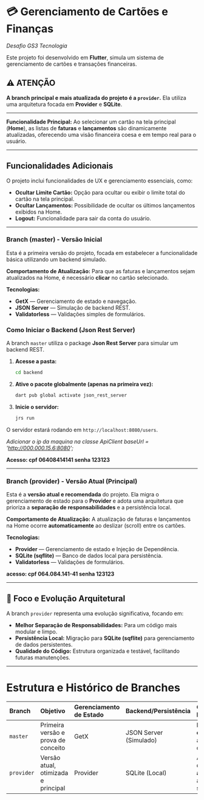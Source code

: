 # 💳 Gerenciamento de Cartões e Finanças

*Desafio GS3 Tecnologia*

Este projeto foi desenvolvido em **Flutter**, simula um sistema de gerenciamento de cartões e transações financeiras.

## ⚠️ ATENÇÃO

**A branch principal e mais atualizada do projeto é a `provider`.** Ela utiliza uma arquitetura focada em **Provider** e **SQLite**.

---


**Funcionalidade Principal:**
Ao selecionar um cartão na tela principal (**Home**), as listas de **faturas** e **lançamentos** são dinamicamente atualizadas, oferecendo uma visão financeira coesa e em tempo real para o usuário.

---
## Funcionalidades Adicionais

O projeto inclui funcionalidades de UX e gerenciamento essenciais, como:

* **Ocultar Limite Cartão:** Opção para ocultar ou exibir o limite total do cartão na tela principal.
* **Ocultar Lançamentos:** Possibilidade de ocultar os últimos lançamentos exibidos na Home.
* **Logout:** Funcionalidade para sair da conta do usuário.

---



### Branch (master) - Versão Inicial

Esta é a primeira versão do projeto, focada em estabelecer a funcionalidade básica utilizando um backend simulado.

**Comportamento de Atualização:**
Para que as faturas e lançamentos sejam atualizados na Home, é necessário **clicar** no cartão selecionado.

**Tecnologias:**
- **GetX** — Gerenciamento de estado e navegação.
- **JSON Server** — Simulação de backend REST.
- **Validatorless** — Validações simples de formulários.

### Como Iniciar o Backend (Json Rest Server)

A branch `master` utiliza o package **Json Rest Server** para simular um backend REST.

1.  **Acesse a pasta:**
    ```bash
    cd backend
    ```
2.  **Ative o pacote globalmente (apenas na primeira vez):**
    ```bash
    dart pub global activate json_rest_server
    ```
3.  **Inicie o servidor:**
    ```bash
    jrs run
    ```
O servidor estará rodando em `http://localhost:8080/users`.

*Adicionar o ip da maquina na classe ApiClient baseUrl = 'http://000.000.15.6:8080';*

**Acesso: cpf 06408414141  senha 123123**

---

### Branch (provider) - Versão Atual (Principal)

Esta é a **versão atual e recomendada** do projeto. Ela migra o gerenciamento de estado para o **Provider** e adota uma arquitetura que prioriza a **separação de responsabilidades** e a persistência local.

**Comportamento de Atualização:**
A atualização de faturas e lançamentos na Home ocorre **automaticamente** ao deslizar (scroll) entre os cartões.

**Tecnologias:**
- **Provider** — Gerenciamento de estado e Injeção de Dependência.
- **SQLite (sqflite)** — Banco de dados local para persistência.
- **Validatorless** — Validações de formulários.
  
**acesso: cpf 064.084.141-41  senha 123123**

---

## 🚀 Foco e Evolução Arquitetural

A branch `provider` representa uma evolução significativa, focando em:

* **Melhor Separação de Responsabilidades:** Para um código mais modular e limpo.
* **Persistência Local:** Migração para **SQLite (sqflite)** para gerenciamento de dados persistentes.
* **Qualidade do Código:** Estrutura organizada e testável, facilitando futuras manutenções.

---

# Estrutura e Histórico de Branches

| Branch | Objetivo | Gerenciamento de Estado | Backend/Persistência | Observação Principal |
| :--- | :--- | :--- | :--- | :--- |
| `master` | Primeira versão e prova de conceito | GetX | JSON Server (Simulado) | Requer **clique** para atualização de faturas. |
| `provider` | Versão atual, otimizada e principal | Provider | SQLite (Local) | Atualização de faturas **automática** ao realizar o scroll. |
